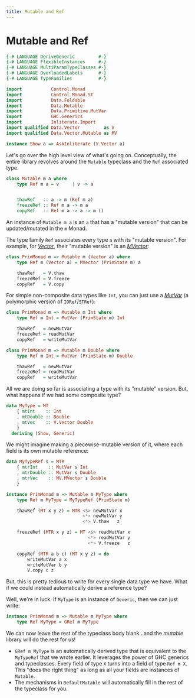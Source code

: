 ```yaml
---
title: Mutable and Ref
---
```


Mutable and Ref
===============

```haskell top hide
{-# LANGUAGE DeriveGeneric         #-}
{-# LANGUAGE FlexibleInstances     #-}
{-# LANGUAGE MultiParamTypeClasses #-}
{-# LANGUAGE OverloadedLabels      #-}
{-# LANGUAGE TypeFamilies          #-}

import           Control.Monad
import           Control.Monad.ST
import           Data.Foldable
import           Data.Mutable
import           Data.Primitive.MutVar
import           GHC.Generics
import           Inliterate.Import
import qualified Data.Vector         as V
import qualified Data.Vector.Mutable as MV

instance Show a => AskInliterate (V.Vector a)
```

Let's go over the high level view of what's going on.  Conceptually, the entire
library revolves around the `Mutable` typeclass and the `Ref` associated type.

```haskell
class Mutable m a where
    type Ref m a = v     | v -> a


    thawRef   :: a -> m (Ref m a)
    freezeRef :: Ref m a -> m a
    copyRef   :: Ref m a -> a -> m ()
```

An instance of `Mutable m a` is an `a` that has a "mutable version" that can be
updated/mutated in the `m` Monad.

The type family `Ref` associates every type `a` with its "mutable version".
For example, for *[Vector][]*, their "mutable version" is an
*[MVector][]*:

[Vector]: https://hackage.haskell.org/package/vector/docs/Data-Vector.html
[MVector]: https://hackage.haskell.org/package/vector/docs/Data-Vector-Mutable.html

```haskell
class PrimMonad m => Mutable m (Vector a) where
    type Ref m (Vector a) = MVector (PrimState m) a

    thawRef   = V.thaw
    freezeRef = V.freeze
    copyRef   = V.copy
```

For simple non-composite data types like `Int`, you can just use a
*[MutVar][]* (a polymorphic version of `IORef`/`STRef`):

[MutVar]: https://hackage.haskell.org/package/primitive/docs/Data-Primitive-MutVar.html

```haskell
class PrimMonad m => Mutable m Int where
    type Ref m Int = MutVar (PrimState m) Int

    thawRef   = newMutVar
    freezeRef = readMutVar
    copyRef   = writeMutVar

class PrimMonad m => Mutable m Double where
    type Ref m Int = MutVar (PrimState m) Double

    thawRef   = newMutVar
    freezeRef = readMutVar
    copyRef   = writeMutVar
```

All we are doing so far is associating a type with its "mutable" version.  But,
what happens if we had some composite type?

```haskell top
data MyType = MT
    { mtInt    :: Int
    , mtDouble :: Double
    , mtVec    :: V.Vector Double
    }
  deriving (Show, Generic)
```

We might imagine making a piecewise-mutable version of it, where each field is
its own mutable reference:

```haskell top
data MyTypeRef s = MTR
    { mtrInt    :: MutVar s Int
    , mtrDouble :: MutVar s Double
    , mtrVec    :: MV.MVector s Double
    }

instance PrimMonad m => Mutable m MyType where
    type Ref m MyType = MyTypeRef (PrimState m)

    thawRef (MT x y z) = MTR <$> newMutVar x
                             <*> newMutVar y
                             <*> V.thaw   z

    freezeRef (MTR x y z) = MT <$> readMutVar x
                               <*> readMutVar y
                               <*> V.freeze   z

    copyRef (MTR a b c) (MT x y z) = do
        writeMutVar a x
        writeMutVar b y
        V.copy c z
```

But, this is pretty tedious to write for every single data type we have.  What
if we could instead automatically derive a reference type?

Well, we're in luck.  If `MyType` is an instance of `Generic`, then we can just
write:

```haskell
instance PrimMonad m => Mutable m MyType where
    type Ref MyType = GRef m MyType
```

We can now leave the rest of the typeclass body blank...and the *mutable*
library will do the rest for us!

*   `GRef m MyType` is an automatically derived type that is equivalent to
    the `MyTypeRef` that we wrote earlier.  It leverages the power of GHC
    generics and typeclasses.  Every field of type `X` turns into a field of
    type `Ref m X`.  This "does the right thing" as long as all your fields are
    instances of `Mutable`.
*   The mechanisms in `DefaultMutable` will automatically fill in the rest of
    the typeclass for you.


